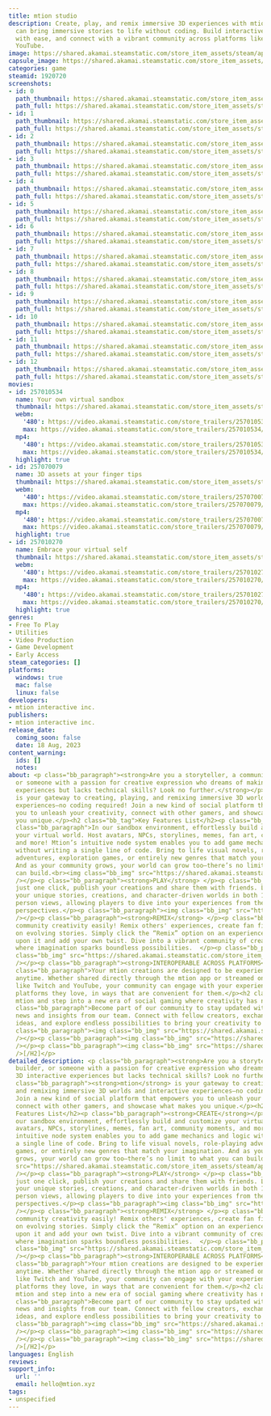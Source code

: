 ```yaml
---
title: mtion studio
description: Create, play, and remix immersive 3D experiences with mtion—where you
  can bring immersive stories to life without coding. Build interactive worlds, publish
  with ease, and connect with a vibrant community across platforms like Twitch and
  YouTube.
image: https://shared.akamai.steamstatic.com/store_item_assets/steam/apps/1920720/header.jpg?t=1730474629
capsule_image: https://shared.akamai.steamstatic.com/store_item_assets/steam/apps/1920720/99ab4b5b94e9a900c8b9641dabcaef39ef018dff/capsule_231x87.jpg?t=1730474629
categories: game
steamid: 1920720
screenshots:
- id: 0
  path_thumbnail: https://shared.akamai.steamstatic.com/store_item_assets/steam/apps/1920720/ss_0a5a603278fde514cb40466bcde0fcd4d65a191a.600x338.jpg?t=1730474629
  path_full: https://shared.akamai.steamstatic.com/store_item_assets/steam/apps/1920720/ss_0a5a603278fde514cb40466bcde0fcd4d65a191a.1920x1080.jpg?t=1730474629
- id: 1
  path_thumbnail: https://shared.akamai.steamstatic.com/store_item_assets/steam/apps/1920720/ss_d39429fb8c71f1cac12824756e2621456e94ebd3.600x338.jpg?t=1730474629
  path_full: https://shared.akamai.steamstatic.com/store_item_assets/steam/apps/1920720/ss_d39429fb8c71f1cac12824756e2621456e94ebd3.1920x1080.jpg?t=1730474629
- id: 2
  path_thumbnail: https://shared.akamai.steamstatic.com/store_item_assets/steam/apps/1920720/ss_9f37ed01a80c9705f77ecb09b14f41f69ca25285.600x338.jpg?t=1730474629
  path_full: https://shared.akamai.steamstatic.com/store_item_assets/steam/apps/1920720/ss_9f37ed01a80c9705f77ecb09b14f41f69ca25285.1920x1080.jpg?t=1730474629
- id: 3
  path_thumbnail: https://shared.akamai.steamstatic.com/store_item_assets/steam/apps/1920720/ss_8053608c54a9acb3c105c80edc3b8825e4fd140c.600x338.jpg?t=1730474629
  path_full: https://shared.akamai.steamstatic.com/store_item_assets/steam/apps/1920720/ss_8053608c54a9acb3c105c80edc3b8825e4fd140c.1920x1080.jpg?t=1730474629
- id: 4
  path_thumbnail: https://shared.akamai.steamstatic.com/store_item_assets/steam/apps/1920720/ss_0d3c36c33a9c565bd4b929f7e0e29170cd75bb9d.600x338.jpg?t=1730474629
  path_full: https://shared.akamai.steamstatic.com/store_item_assets/steam/apps/1920720/ss_0d3c36c33a9c565bd4b929f7e0e29170cd75bb9d.1920x1080.jpg?t=1730474629
- id: 5
  path_thumbnail: https://shared.akamai.steamstatic.com/store_item_assets/steam/apps/1920720/ss_34856f308ecd637eb2d4bcc68bd0519b5c6fde83.600x338.jpg?t=1730474629
  path_full: https://shared.akamai.steamstatic.com/store_item_assets/steam/apps/1920720/ss_34856f308ecd637eb2d4bcc68bd0519b5c6fde83.1920x1080.jpg?t=1730474629
- id: 6
  path_thumbnail: https://shared.akamai.steamstatic.com/store_item_assets/steam/apps/1920720/ss_3ff117b0ca02d0dac72fb88283f683940c2c4031.600x338.jpg?t=1730474629
  path_full: https://shared.akamai.steamstatic.com/store_item_assets/steam/apps/1920720/ss_3ff117b0ca02d0dac72fb88283f683940c2c4031.1920x1080.jpg?t=1730474629
- id: 7
  path_thumbnail: https://shared.akamai.steamstatic.com/store_item_assets/steam/apps/1920720/ss_46d01b2baf7262e16deda5bb18370b32c398393b.600x338.jpg?t=1730474629
  path_full: https://shared.akamai.steamstatic.com/store_item_assets/steam/apps/1920720/ss_46d01b2baf7262e16deda5bb18370b32c398393b.1920x1080.jpg?t=1730474629
- id: 8
  path_thumbnail: https://shared.akamai.steamstatic.com/store_item_assets/steam/apps/1920720/ss_c15941802ffa22b603ffa98a3a620530af727622.600x338.jpg?t=1730474629
  path_full: https://shared.akamai.steamstatic.com/store_item_assets/steam/apps/1920720/ss_c15941802ffa22b603ffa98a3a620530af727622.1920x1080.jpg?t=1730474629
- id: 9
  path_thumbnail: https://shared.akamai.steamstatic.com/store_item_assets/steam/apps/1920720/ss_612642fef68a6d765e625c273548b49aa1c61f33.600x338.jpg?t=1730474629
  path_full: https://shared.akamai.steamstatic.com/store_item_assets/steam/apps/1920720/ss_612642fef68a6d765e625c273548b49aa1c61f33.1920x1080.jpg?t=1730474629
- id: 10
  path_thumbnail: https://shared.akamai.steamstatic.com/store_item_assets/steam/apps/1920720/ss_27468cdd45212a0f7918cdcf5dbc5e1da84e9095.600x338.jpg?t=1730474629
  path_full: https://shared.akamai.steamstatic.com/store_item_assets/steam/apps/1920720/ss_27468cdd45212a0f7918cdcf5dbc5e1da84e9095.1920x1080.jpg?t=1730474629
- id: 11
  path_thumbnail: https://shared.akamai.steamstatic.com/store_item_assets/steam/apps/1920720/ss_bc0cd312a327ea8eeba255a16350319aedfeb31e.600x338.jpg?t=1730474629
  path_full: https://shared.akamai.steamstatic.com/store_item_assets/steam/apps/1920720/ss_bc0cd312a327ea8eeba255a16350319aedfeb31e.1920x1080.jpg?t=1730474629
- id: 12
  path_thumbnail: https://shared.akamai.steamstatic.com/store_item_assets/steam/apps/1920720/ss_8797dfa9de8ccd49d5cc83604a6f142b928bfece.600x338.jpg?t=1730474629
  path_full: https://shared.akamai.steamstatic.com/store_item_assets/steam/apps/1920720/ss_8797dfa9de8ccd49d5cc83604a6f142b928bfece.1920x1080.jpg?t=1730474629
movies:
- id: 257010534
  name: Your own virtual sandbox
  thumbnail: https://shared.akamai.steamstatic.com/store_item_assets/steam/apps/257010534/7ffceff67457eff2a68d06724143f4a3a1b37185/movie_600x337.jpg?t=1730419520
  webm:
    '480': https://video.akamai.steamstatic.com/store_trailers/257010534/movie480_vp9.webm?t=1730419520
    max: https://video.akamai.steamstatic.com/store_trailers/257010534/movie_max_vp9.webm?t=1730419520
  mp4:
    '480': https://video.akamai.steamstatic.com/store_trailers/257010534/movie480.mp4?t=1730419520
    max: https://video.akamai.steamstatic.com/store_trailers/257010534/movie_max.mp4?t=1730419520
  highlight: true
- id: 257070079
  name: 3D assets at your finger tips
  thumbnail: https://shared.akamai.steamstatic.com/store_item_assets/steam/apps/257070079/d3ebda6d2ca694ffdeb23356463d4450e794d1c8/movie_600x337.jpg?t=1730419526
  webm:
    '480': https://video.akamai.steamstatic.com/store_trailers/257070079/movie480_vp9.webm?t=1730419526
    max: https://video.akamai.steamstatic.com/store_trailers/257070079/movie_max_vp9.webm?t=1730419526
  mp4:
    '480': https://video.akamai.steamstatic.com/store_trailers/257070079/movie480.mp4?t=1730419526
    max: https://video.akamai.steamstatic.com/store_trailers/257070079/movie_max.mp4?t=1730419526
  highlight: true
- id: 257010270
  name: Embrace your virtual self
  thumbnail: https://shared.akamai.steamstatic.com/store_item_assets/steam/apps/257010270/movie.293x165.jpg?t=1711059020
  webm:
    '480': https://video.akamai.steamstatic.com/store_trailers/257010270/movie480_vp9.webm?t=1711059020
    max: https://video.akamai.steamstatic.com/store_trailers/257010270/movie_max_vp9.webm?t=1711059020
  mp4:
    '480': https://video.akamai.steamstatic.com/store_trailers/257010270/movie480.mp4?t=1711059020
    max: https://video.akamai.steamstatic.com/store_trailers/257010270/movie_max.mp4?t=1711059020
  highlight: true
genres:
- Free To Play
- Utilities
- Video Production
- Game Development
- Early Access
steam_categories: []
platforms:
  windows: true
  mac: false
  linux: false
developers:
- mtion interactive inc.
publishers:
- mtion interactive inc.
release_date:
  coming_soon: false
  date: 18 Aug, 2023
content_warning:
  ids: []
  notes:
about: <p class="bb_paragraph"><strong>Are you a storyteller, a community builder,
  or someone with a passion for creative expression who dreams of making 3D interactive
  experiences but lacks technical skills? Look no further.</strong></p><p class="bb_paragraph"><strong>mtion</strong>
  is your gateway to creating, playing, and remixing immersive 3D worlds and interactive
  experiences—no coding required! Join a new kind of social platform that empowers
  you to unleash your creativity, connect with other gamers, and showcase what makes
  you unique.</p><h2 class="bb_tag">Key Features List</h2><p class="bb_paragraph"><strong>CREATE</strong></p><p
  class="bb_paragraph">In our sandbox environment, effortlessly build and customize
  your virtual world. Host avatars, NPCs, storylines, memes, fan art, community moments,
  and more! Mtion’s intuitive node system enables you to add game mechanics and logic
  without writing a single line of code. Bring to life visual novels, role-playing
  adventures, exploration games, or entirely new genres that match your imagination.
  And as your community grows, your world can grow too—there’s no limit to what you
  can build.<br><img class="bb_img" src="https://shared.akamai.steamstatic.com/store_item_assets/steam/apps/1920720/extras/Create_Steam__2_.gif?t=1730474629"
  /></p><p class="bb_paragraph"><strong>PLAY</strong> </p><p class="bb_paragraph">With
  just one click, publish your creations and share them with friends. Let others experience
  your unique stories, creations, and character-driven worlds in both 1st and 3rd
  person views, allowing players to dive into your experiences from their favorite
  perspectives.</p><p class="bb_paragraph"><img class="bb_img" src="https://shared.akamai.steamstatic.com/store_item_assets/steam/apps/1920720/extras/Play_Steam.gif?t=1730474629"
  /></p><p class="bb_paragraph"><strong>REMIX</strong> </p><p class="bb_paragraph">Celebrates
  community creativity easily! Remix others' experiences, create fan fiction, or collaborate
  on evolving stories. Simply click the “Remix” option on an experience to expand
  upon it and add your own twist. Dive into a vibrant community of creators and players
  where imagination sparks boundless possibilities.  </p><p class="bb_paragraph"><img
  class="bb_img" src="https://shared.akamai.steamstatic.com/store_item_assets/steam/apps/1920720/extras/Make_games_with_friends_mtion.gif?t=1730474629"
  /></p><p class="bb_paragraph"><strong>INTEROPERABLE ACROSS PLATFORMS</strong></p><p
  class="bb_paragraph">Your mtion creations are designed to be experienced anywhere,
  anytime. Whether shared directly through the mtion app or streamed on platforms
  like Twitch and YouTube, your community can engage with your experiences on the
  platforms they love, in ways that are convenient for them.</p><h2 class="bb_tag">Join
  mtion and step into a new era of social gaming where creativity has no limits.</h2><p
  class="bb_paragraph">Become part of our community to stay updated with the latest
  news and insights from our team. Connect with fellow creators, exchange tips and
  ideas, and explore endless possibilities to bring your creativity to life!</p><p
  class="bb_paragraph"><img class="bb_img" src="https://shared.akamai.steamstatic.com/store_item_assets/steam/apps/1920720/extras/Discord2.png?t=1730474629"
  /></p><p class="bb_paragraph"><img class="bb_img" src="https://shared.akamai.steamstatic.com/store_item_assets/steam/apps/1920720/extras/Twitter2.png?t=1730474629"
  /></p><p class="bb_paragraph"><img class="bb_img" src="https://shared.akamai.steamstatic.com/store_item_assets/steam/apps/1920720/extras/Youtube2.png?t=1730474629"
  />[/H2]</p>
detailed_description: <p class="bb_paragraph"><strong>Are you a storyteller, a community
  builder, or someone with a passion for creative expression who dreams of making
  3D interactive experiences but lacks technical skills? Look no further.</strong></p><p
  class="bb_paragraph"><strong>mtion</strong> is your gateway to creating, playing,
  and remixing immersive 3D worlds and interactive experiences—no coding required!
  Join a new kind of social platform that empowers you to unleash your creativity,
  connect with other gamers, and showcase what makes you unique.</p><h2 class="bb_tag">Key
  Features List</h2><p class="bb_paragraph"><strong>CREATE</strong></p><p class="bb_paragraph">In
  our sandbox environment, effortlessly build and customize your virtual world. Host
  avatars, NPCs, storylines, memes, fan art, community moments, and more! Mtion’s
  intuitive node system enables you to add game mechanics and logic without writing
  a single line of code. Bring to life visual novels, role-playing adventures, exploration
  games, or entirely new genres that match your imagination. And as your community
  grows, your world can grow too—there’s no limit to what you can build.<br><img class="bb_img"
  src="https://shared.akamai.steamstatic.com/store_item_assets/steam/apps/1920720/extras/Create_Steam__2_.gif?t=1730474629"
  /></p><p class="bb_paragraph"><strong>PLAY</strong> </p><p class="bb_paragraph">With
  just one click, publish your creations and share them with friends. Let others experience
  your unique stories, creations, and character-driven worlds in both 1st and 3rd
  person views, allowing players to dive into your experiences from their favorite
  perspectives.</p><p class="bb_paragraph"><img class="bb_img" src="https://shared.akamai.steamstatic.com/store_item_assets/steam/apps/1920720/extras/Play_Steam.gif?t=1730474629"
  /></p><p class="bb_paragraph"><strong>REMIX</strong> </p><p class="bb_paragraph">Celebrates
  community creativity easily! Remix others' experiences, create fan fiction, or collaborate
  on evolving stories. Simply click the “Remix” option on an experience to expand
  upon it and add your own twist. Dive into a vibrant community of creators and players
  where imagination sparks boundless possibilities.  </p><p class="bb_paragraph"><img
  class="bb_img" src="https://shared.akamai.steamstatic.com/store_item_assets/steam/apps/1920720/extras/Make_games_with_friends_mtion.gif?t=1730474629"
  /></p><p class="bb_paragraph"><strong>INTEROPERABLE ACROSS PLATFORMS</strong></p><p
  class="bb_paragraph">Your mtion creations are designed to be experienced anywhere,
  anytime. Whether shared directly through the mtion app or streamed on platforms
  like Twitch and YouTube, your community can engage with your experiences on the
  platforms they love, in ways that are convenient for them.</p><h2 class="bb_tag">Join
  mtion and step into a new era of social gaming where creativity has no limits.</h2><p
  class="bb_paragraph">Become part of our community to stay updated with the latest
  news and insights from our team. Connect with fellow creators, exchange tips and
  ideas, and explore endless possibilities to bring your creativity to life!</p><p
  class="bb_paragraph"><img class="bb_img" src="https://shared.akamai.steamstatic.com/store_item_assets/steam/apps/1920720/extras/Discord2.png?t=1730474629"
  /></p><p class="bb_paragraph"><img class="bb_img" src="https://shared.akamai.steamstatic.com/store_item_assets/steam/apps/1920720/extras/Twitter2.png?t=1730474629"
  /></p><p class="bb_paragraph"><img class="bb_img" src="https://shared.akamai.steamstatic.com/store_item_assets/steam/apps/1920720/extras/Youtube2.png?t=1730474629"
  />[/H2]</p>
languages: English
reviews:
support_info:
  url: ''
  email: hello@mtion.xyz
tags:
- unspecified
---
```



